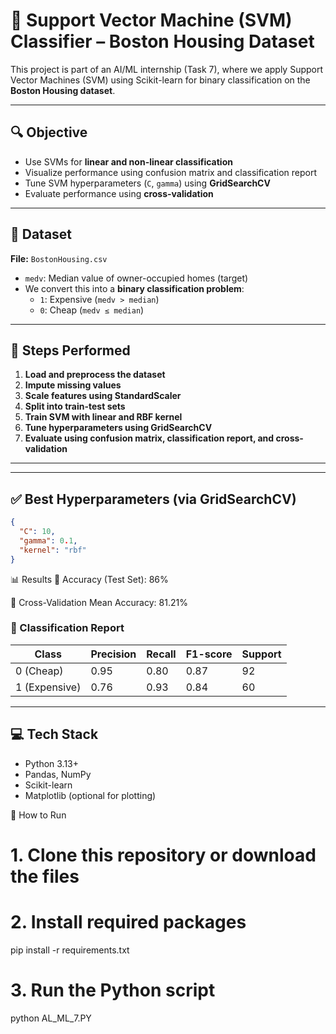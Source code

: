 # 🧠 Support Vector Machine (SVM) Classifier – Boston Housing Dataset

This project is part of an AI/ML internship (Task 7), where we apply Support Vector Machines (SVM) using Scikit-learn for binary classification on the **Boston Housing dataset**.

---

## 🔍 Objective

- Use SVMs for **linear and non-linear classification**
- Visualize performance using confusion matrix and classification report
- Tune SVM hyperparameters (`C`, `gamma`) using **GridSearchCV**
- Evaluate performance using **cross-validation**

---

## 📁 Dataset

**File:** `BostonHousing.csv`

- `medv`: Median value of owner-occupied homes (target)
- We convert this into a **binary classification problem**:
  - `1`: Expensive (`medv > median`)
  - `0`: Cheap (`medv ≤ median`)

---

## 🧪 Steps Performed

1. **Load and preprocess the dataset**
2. **Impute missing values**
3. **Scale features using StandardScaler**
4. **Split into train-test sets**
5. **Train SVM with linear and RBF kernel**
6. **Tune hyperparameters using GridSearchCV**
7. **Evaluate using confusion matrix, classification report, and cross-validation**

---


---


## ✅ Best Hyperparameters (via GridSearchCV)

```json
{
  "C": 10,
  "gamma": 0.1,
  "kernel": "rbf"
}
```  



📊 Results
🎯 Accuracy (Test Set): 86%

🔁 Cross-Validation Mean Accuracy: 81.21%




### 📃 Classification Report

| Class          | Precision | Recall | F1-score | Support |
|----------------|-----------|--------|----------|---------|
| 0 (Cheap)      | 0.95      | 0.80   | 0.87     | 92      |
| 1 (Expensive)  | 0.76      | 0.93   | 0.84     | 60      |

---

## 💻 Tech Stack

- Python 3.13+
- Pandas, NumPy
- Scikit-learn
- Matplotlib (optional for plotting)


🚀 How to Run
# 1. Clone this repository or download the files
# 2. Install required packages
pip install -r requirements.txt

# 3. Run the Python script
python AL_ML_7.PY









